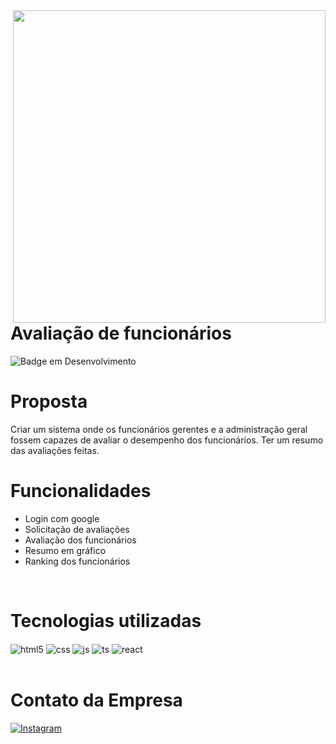<img align="right" width="500px" src="https://github.com/peddroccas/avaliacao-funcionarios-dsr/assets/78878140/8efdc264-960c-41aa-990b-081472b30df9" />
<h1 align="left" >Avaliação de funcionários</h1> 

![Badge em Desenvolvimento](http://img.shields.io/static/v1?label=STATUS&message=EM%20DESENVOLVIMENTO&color=GREEN&style=for-the-badge)

# Proposta
Criar um sistema onde os funcionários gerentes e a administração geral fossem capazes de avaliar o desempenho dos funcionários.
Ter um resumo das avaliações feitas.

# Funcionalidades
- Login com google
- Solicitação de avaliações
- Avaliação dos funcionários
- Resumo em gráfico
- Ranking dos funcionários

<br>

# Tecnologias utilizadas

<div style="display: inline_block">
  <img align="center" alt="html5" src="https://img.shields.io/badge/HTML5-E34F26?style=for-the-badge&logo=html5&logoColor=white" />
  <img align="center" alt="css" src="https://img.shields.io/badge/CSS3-1572B6?style=for-the-badge&logo=css3&logoColor=white" />
  <img align="center" alt="js" src="https://img.shields.io/badge/JavaScript-F7DF1E?style=for-the-badge&logo=javascript&logoColor=black" />
  <img align="center" alt="ts" src="https://img.shields.io/badge/TypeScript-007ACC?style=for-the-badge&logo=typescript&logoColor=white" />
  <img align="center" alt="react" src="https://img.shields.io/badge/React-20232A?style=for-the-badge&logo=react&logoColor=61DAFB" />
</div><br/>

# Contato da Empresa

[![Instagram](https://img.shields.io/badge/Instagram-E4405F?style=for-the-badge&logo=instagram&logoColor=white)](https://www.instagram.com/drogariasaorafael/)
